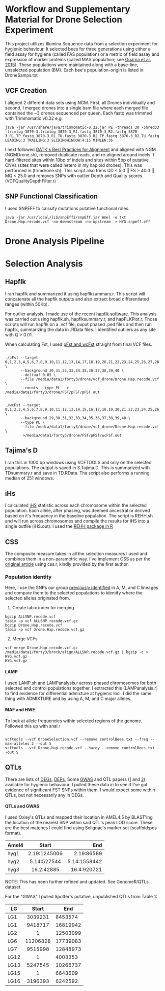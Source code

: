# Workflow and Supplementary Material for Drone Selection Experiment






This project utilizes Illumina Sequence data from a selection experiment for hygienic behaviour. It selected bees for three generations using either a field assay for hygiene (called FAS population) or a metric of field assay and expression of marker proteins (called MAS population; see [Guarna et al. 2015](http://bmcgenomics.biomedcentral.com/articles/10.1186/s12864-014-1193-6)). These populations were maintained along with a base-line, unselected population (BM). Each bee's population-origin is listed in DroneSamps.txt



## VCF Creation
I aligned 2 different data sets using NGM. First, all Drones individually and second, I merged drones into a single bam file where each merged file contained the ~3 drones sequenced per queen. Each fastq was trimmed with Trimmomatic v0.32 e.g:
<pre><code>java -jar /usr/share/java/trimmomatic-0.32.jar PE -threads 30 -phred33 -trimlog 3870-3.trimlog 3870-3_R1.fastq 3870-3_R2.fastq 3870-3_R1_TP.fastq 3870-3_R1_TU.fastq 3870-3_R2_TP.fastq 3870-3_R2_TU.fastq LEADING:3 TRAILING:3 SLIDINGWINDOW:4:15 MINLEN:36 </code></pre>
I next followed [GATK's Best Practices for Alignment](https://www.broadinstitute.org/gatk/guide/bp_step.php)  and aligned with NGM (NGMDrone.sh), removed duplicate reads, and re-aligned around indels. 
I hard-filtered sites within 10bp of indels and sites within 5bp of putative CNVs (sites that were called hetero in my haploid drones). This was performed in (trimdrone.sh). This script also trims QD < 5.0 || FS > 40.0 || MQ < 25.0 and removes SNPs with outlier Depth and Quality scores (VCFQualityDepthFilter.r)

<!---
The resulting VCF file is Drone.Hap.recode.vcf and is found in /vcf_drone
-->

## SNP Functional Classification
I used SNPEFF to calssify mutations putative functional roles.
<pre><code>java -jar /usr/local/lib/snpEff2/snpEff.jar Amel -o txt Drone.Hap.recode.vcf -no-downstream -no-upstream  > HYG.snpeff.eff</code></pre>
<!---
<pre><code>java -jar /usr/local/lib/snpEff2/snpEff.jar Amel -o txt Drone.Hap.recode.vcf   > HYG-up_dwn.snpeff.eff</code></pre>
I repeated this for my high candate sites
<pre><code>java -jar /usr/local/lib/snpEff2/snpEff.jar Amel -o txt candidates.recode.vcf -no-downstream -no-upstream  > CAND.snpeff.eff</code></pre>
-->
<!---	
These data are found in /vcf_drone
-->
		
# Drone Analysis Pipeline

# Selection Analysis

## Hapflk 
I ran hapflk and summarized it using  hapflksummary.r. This script will concatenate all the hapflk outputs and also extract broad differentiated ranges (within 50Kb). 

<!---	
The output is saved into "hapFLK50kb.RData"
-->

For outlier analysis, I made use of the recent [hapflk software](https://forge-dga.jouy.inra.fr/projects/hapflk). This analysis was carried out using hapflk.sh, hapflksummary.r, and hapFLKPlot.r. Those scripts will run hapflk on a .vcf file, ouput phased .ped files and then run hapflk, summarizing the data in .RData files. I identified outliers as any site with Q > 0.01. 
		
When calculating Fst, I used [pFst and wcFst](https://github.com/jewmanchue/vcflib/wiki/Association-testing-with-GPAT) straight from final VCF files. 

<pre><code>
./pFst --target 0,1,2,3,4,5,6,7,8,9,10,11,12,13,14,17,18,19,20,21,22,23,24,25,26,27,28 \
	   --background 30,31,32,33,34,35,36,37,38,39,40 \
	   --deltaaf 0.05 \
	   --file /media/data1/forty3/drone/vcf_drone/Drone.Hap.recode.vcf \
	   --counts --type PL   > /media/data1/forty3/drone/FST/pFST/pFST.out
</code></pre>

<pre><code>
./wcFst --target 0,1,2,3,4,5,6,7,8,9,10,11,12,13,14,15,16,17,18,19,20,21,22,23,24,25,26,27,28 \
	   --background 29,30,31,32,33,34,35,36,37,38,39,40 \
	   --type PL \
	   --file /media/data1/forty3/drone/vcf_drone/Drone.Hap.recode.vcf \
	    >/media/data1/forty3/drone/FST/pFST/wcFST.out 
</code></pre>
<!---	
These data are found in /working
-->

## Tajima's D
I ran this in 1000 bp windows using VCFTOOLS and only on the selected populations. The output is saved in S.Tajima.D. This is summarized with TDsummary.r and save in TD.RData. The script also performs a running median of 251 windows. 


## iHs
I calculated [iHS](http://journals.plos.org/plosbiology/article?id=10.1371/journal.pbio.0040072) statistic across each chromosome within the selected population. Each allele, after phasing, was deemed ancestral or derived based on it's frequency in the baseline population. The script is REHH.sh and will run across chromosomes and compile the results for iHS into a single outfile (iHS.out). I used the [REHH package in R](https://cran.r-project.org/web/packages/rehh/vignettes/rehh.pdf)


## CSS
The composite measure takes in all the selection measures I used and combines them in a non-parametric way. I've implement CSS as per the [original article](http://bmcgenet.biomedcentral.com/articles/10.1186/1471-2156-15-34) using css.r, kindly provided by the first author. 

	
### Population identity 
Here, I use the SNPs our group [previously identified](http://www.pnas.org/content/111/7/2614.abstract) in A, M, and C lineages and compare them to the selected populations to identify where the selected alleles originated from.

1. Create tabix index for merging
<pre><code>bgzip ALLSNP.recode.vcf
tabix -p vcf ALLSNP.recode.vcf.gz
bgzip Drone.Hap.recode.vcf
tabix -p vcf Drone.Hap.recode.vcf.gz
</code></pre>

2. Merge VCFs
<pre><code>vcf-merge Drone.Hap.recode.vcf.gz /media/data1/forty3/brock/align/ALLSNP.recode.vcf.gz | bgzip -c > HYG.vcf.gz
HYG.vcf.gz</code></pre>


#### LAMP
I used LAMP.sh and LAMPanalysis.r across phased chromosomes for both selected and control populations together. I extracted this (LAMPanalysis.r) to find evidence for differential admixture at hygienic loci. I did the same thing with ADMIXTURE and by using A, M, and C major alleles. 
<!---	
These data are found in /vcf_drone/lamp
-->

#### MAF and HWE
To look at allele frequencies within selected regions of the genome. Followed this up with anal.r
<pre><code>
vcftools --vcf DroneSelection.vcf --remove controlBees.txt --freq --max-alleles 2 --out S
vcftools --vcf Drone.Hap.recode.vcf --hardy --remove controlBees.txt --out S
</code></pre>


## QTLs
There are lists of [DEGs](http://www.biomedcentral.com/1471-2164/16/500), [DEPs](http://www.biomedcentral.com/1471-2164/16/63), Some [GWAS](http://journals1.scholarsportal.info/pdf/1755098x/v12i0002/323_doa4sabihbmc.xml) and QTL papers ([1](http://onlinelibrary.wiley.com/doi/10.1111/j.1365-294X.2010.04569.x/full) and [2](http://link.springer.com/article/10.1007/s00114-002-0371-6#page-1)) available for hygienic behaviour. I pulled these data in to see if I've got evidence of significant FST SNPs within them. I would expect some within QTLs, but not necessarily any in DEGs. 

#### QTLs and GWAS
I used Oxley's QTLs and mapped their location in AMEL4.5 by BLAST'ing the location of the nearest SNP within said QTL's peak LOD score. These are the best matches I could find using Solignac's marker set (scaffold:pos format).

|	Amel4	|	Start	|	End	|
|	-------------	|	:-------------:	|	-------------:	|
|	hyg1	|	2.19:1245006	|	2.19:86589	|
|	hyg2	|	5.14:527544	|	5.14:1558442	|
|	hyg3	|	16.2:42885	|	16.4:920721	|
NOTE: This has been further refined and updated. See GenomeR/QTLs dataset.

For the "GWAS" I pulled Spotter's putative, unpublished QTLs from Table 1:

|	LG	|	Start	|	End	|
|	---------	|	:---------:	|	---------	|
|	LG1	|	3039231	|	8453574	|
|	LG1	|	9418717	|	16819942	|
|	LG2	|	1	|	12503099	|
|	LG6	|	11206828	|	17739083	|
|	LG7	|	9515998	|	12848973	|
|	LG12	|	1	|	4003353	|
|	LG13	|	5247545	|	10266737	|
|	LG15	|	1	|	6643609	|
|	LG16	|	3196393	|	6242592	|





